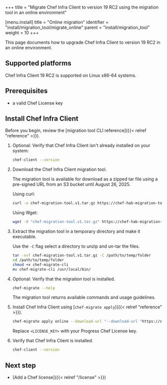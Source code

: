 +++
title = "Migrate Chef Infra Client to version 19 RC2 using the migration tool in an online environment"

[menu.install]
title = "Online migration"
identifier = "install/migration_tool/migrate_online"
parent = "install/migration_tool"
weight = 10
+++

This page documents how to upgrade Chef Infra Client to version 19 RC2 in an online environment.

## Supported platforms

Chef Infra Client 19 RC2 is supported on Linux x86-64 systems.

## Prerequisites

- a valid Chef License key

## Install Chef Infra Client

Before you begin, review the [migration tool CLI reference]({{< relref "reference" >}}).

1. Optional: Verify that Chef Infra Client isn't already installed on your system:

    ```sh
    chef-client --version
    ```

1. Download the Chef Infra Client migration tool.

    The migration tool is available for download as a zipped tar file using a pre-signed URL from an S3 bucket until August 26, 2025.

    Using curl:

    ```sh
    curl -o chef-migration-tool.v1.tar.gz https://chef-hab-migration-tool-bucket.s3.amazonaws.com/rc2_hab_pkg_chef_client/rc2_migration_tool/migration-tools_Linux_x86_64.tar.gz?AWSAccessKeyId=AKIAW4FPVFT6BIP2EQW7&Signature=hbgCCCl9r48WHDP%2FFQtNTN9pFJw%3D&Expires=1756222424
    ```

    Using Wget:

    ```sh
    wget -O "chef-migration-tool.v1.tar.gz" https://chef-hab-migration-tool-bucket.s3.amazonaws.com/rc2_hab_pkg_chef_client/rc2_migration_tool/migration-tools_Linux_x86_64.tar.gz?AWSAccessKeyId=AKIAW4FPVFT6BIP2EQW7&Signature=hbgCCCl9r48WHDP%2FFQtNTN9pFJw%3D&Expires=1756222424
    ```

1. Extract the migration tool in a temporary directory and make it executable.

    Use the `-C` flag select a directory to unzip and un-tar the files.

    ```sh
    tar -xvf chef-migration-tool.v1.tar.gz -C /path/to/temp/folder
    cd /path/to/temp/folder
    chmod +x chef-migrate-cli
    mv chef-migrate-cli /usr/local/bin/
    ```

1. Optional: Verify that the migration tool is installed.

    ```sh
    chef-migrate --help
    ```

    The migration tool returns available commands and usage guidelines.

1. Install Chef Infra Client using [`chef-migrate apply`]({{< relref "reference" >}}).

    ```sh
    chef-migrate apply online --download-url "--download-url "https://chef-hab-migration-tool-bucket.s3.amazonaws.com/rc2_hab_pkg_chef_client/rc2_tar_folder/chef-chef-infra-client-19.1.rc2.tar.gz?AWSAccessKeyId=AKIAW4FPVFT6BIP2EQW7&Signature=Q91HiSIzOxffl52La8EvqSXSqWk%3D&Expires=1756222682"" --license-key "<LICENSE_KEY>"
    ```

    Replace `<LICENSE_KEY>` with your Progress Chef License key.

1. Verify that Chef Infra Client is installed.

    ```sh
    chef-client --version
    ```

## Next step

- [Add a Chef license]({{< relref "/license" >}})
